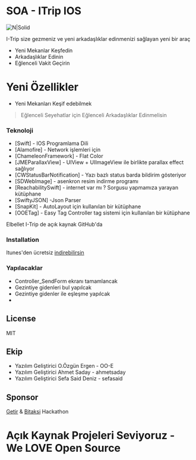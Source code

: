 # SOA - ITrip IOS

![N|Solid](https://www.tripdatabase.com/static/img/trip-logo.png)

I-Trip size gezmeniz ve yeni arkadaşlıklar edinmenizi sağlayan yeni bir araç

  - Yeni Mekanlar Keşfedin
  - Arkadaşlıklar Edinin
  - Eğlenceli Vakit Geçirin

# Yeni Özellikler

  - Yeni Mekanları Keşif edebilmek
 



 
> Eğlenceli Seyehatlar için Eğlenceli Arkadaşlıklar Edinmelisin 

### Teknoloji


* [Swift] - IOS Programlama Dili
* [Alamofire] - Network işlemleri için
* [ChameleonFramework] - Flat Color
* [JMEParallaxView] - UIView + UIImageView ile birlikte parallax effect sağlıyor
* [CWStatusBarNotification] - Yazı bazlı status barda bildirim gösteriyor
* [SDWebImage] - asenkron resim indirme programı
* [ReachabilitySwift] - internet var mı ? Sorgusu yapmamıza yarayan kütüphane
* [SwiftyJSON] -Json Parser
* [SnapKit] - AutoLayout için kullanılan bir kütüphane
* [OOETag] - Easy Tag Controller tag sistemi için kullanılan bir kütüphane

Elbellet I-Trip de açık kaynak GitHub'da

### Installation
Itunes'den ücretsiz [indirebilirsin](www.itunes.com)


### Yapılacaklar

 - Controller_SendForm ekranı tamamlancak
 - Gezintiye gidenleri bul yapılcak
 - Gezintiye gidenler ile eşleşme yapılcak
 - 

License
----

MIT 

Ekip
---
- Yazılım Geliştirici O.Özgün Ergen - OO-E
- Yazılım Geliştirici Ahmet Saday - ahmetsaday
- Yazılım Geliştirici Sefa Said Deniz - sefasaid

Sponsor
---
[Getir](https://getir.com/) & [Bitaksi](http://www.bitaksi.com/) Hackathon

**Açık Kaynak Projeleri Seviyoruz - We LOVE  Open Source**
=======
